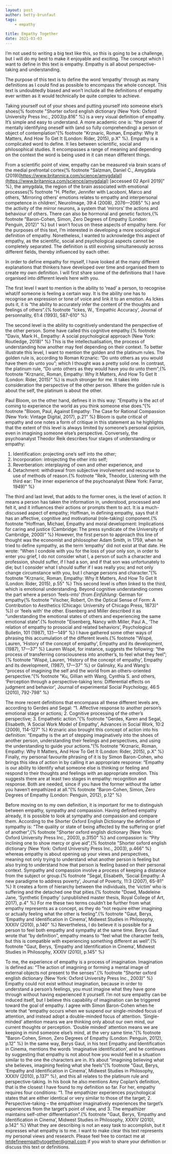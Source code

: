 ```yaml
---
layout: post
author: betty-brunfaut
tags:
    - empathy
    
title: Empathy Together
date: 2021-03-03
---
```


I’m not used to writing a big text like this, so this is going to be a challenge, but I will do my best to make it enjoyable and exciting. The concept which I want to define in this text is empathy. Empathy is all about perspective-taking and understanding.

The purpose of this text is to define the word ‘empathy’ through as many definitions as I could find as possible to encompass the whole concept. This text is undoubtedly biased and won’t include all the definitions of empathy ever written as it would technically be quite complex to achieve. 

Taking yourself out of your shoes and putting yourself into someone else’s shoes{% footnote "Shorter oxford english dictionary (New York: Oxford University Press Inc., 2003)p.816" %} is a very visual definition of empathy. It’s simple and easy to understand. A more academic one is: “the power of mentally identifying oneself with (and so fully comprehending) a person or object of contemplation”{% footnote "Krznaric, Roman, Empathy: Why It Matters, And How To Get It (London: Rider, 2015), p.X" %}. Empathy is a complicated word to define. It lies between scientific, social and philosophical studies. It encompasses a range of meaning and depending on the context the word is being used in it can mean different things.

From a scientific point of view, empathy can be measured via brain scans of the medial prefrontal cortex{% footnote "Salzman, Daniel C., Amygdala (2019)[https://www.britannica.com/science/amygdalal](https://www.britannica.com/science/amygdalal) [accessed 02 April 2019]" %}, the amygdala, the region of the brain associated with emotional processes{% footnote "H. Pfeifer, Jennifer with Lacoboni, Marco and others, ‘Mirroring others’ emotions relates to empathy and interpersonal competence in children’, NeuroImage, 39:4 (2008), 2076—2085" %} and the activity of the mirror neurons, a system that ‘mirrors’ the actions and behaviour of others. There can also be hormonal and genetic factors,{% footnote "Baron-Cohen, Simon, Zero Degrees of Empathy (London: Penguin, 2012)" %} but I won’t focus on these aspects of empathy here. For the purposes of this text, I’m interested in developing a more sociological definition of empathy. Nonetheless, I wanted to acknowledge this aspect of empathy, as the scientific, social and psychological aspects cannot be completely separated. The definition is still evolving simultaneously across different fields, thereby influenced by each other.

In order to define empathy for myself, I have looked at the many different explanations that thinkers have developed over time and organised them to create my own definition. I will first share some of the definitions that I have organised into different levels here with you. 

The first level I want to mention is the ability to ‘read’ a person, to recognise what/if someone is feeling a certain way. It is the ability one has to recognise an expression or tone of voice and link it to an emotion. As Ickes puts it, it is “the ability to accurately infer the content of the thoughts and feelings of others”.{% footnote "Ickes, W., ‘Empathic Accuracy’, Journal of personnality, 61:4 (1993), 587-610" %}

The second level is the ability to cognitively understand the perspective of the other person. Some have called this cognitive empathy.{% footnote "Davis, Mark H., Empathy: A social psychological approach (New York: Routledge, 2018)" %} This is the intellectualisation, the process of understanding how another may feel depending on their context. To better illustrate this level, I want to mention the golden and the platinum rules. The golden rule is, according to Roman Krznaric: “Do unto others as you would have them do unto you”; which I thought was a pretty solid one. In contrast, the platinum rule, “Do unto others as they would have you do unto them”,{% footnote "Krznaric, Roman, Empathy: Why It Matters, And How To Get It (London: Rider, 2015)" %} is much stronger for me. It takes into consideration the perspective of the other person. Where the golden rule is about the self, the platinum is about the other. 

Paul Bloom, on the other hand, defines it in this way: “Empathy is the act of coming to experience the world as you think someone else does.”{% footnote "Bloom, Paul, Against Empathy: The Case for Rational Compassion (New York: Vintage Digital, 2017), p.21" %} Bloom is quite critical of empathy and one notes a form of critique in this statement as he highlights that the extent of this level is always limited by someone’s personal opinion, even in imagining someone else’s perspective. Conversely, the psychoanalyst Theodor Reik describes four stages of understanding or empathy:

1. Identification: projecting one’s self into the other;
2. Incorporation: introjecting the other into self;
3. Reverberation: interplaying of own and other experience, and
4. Detachment: withdrawal from subjective involvement and recourse to use of methods of reason.{% footnote "Reik, Theodor, Listening with the third ear: The inner experience of the psychoanalyst (New York: Farrar, 1949)" %}


The third and last level, that adds to the former ones, is the level of action. It means a person has taken the information in, understood, processed and felt it, and it influences their actions or prompts them to act. It is a much-discussed aspect of empathy; Hoffman, in defining empathy, says that it has an affective, cognitive and motivational (role-taking) component.{% footnote "Hoffman, Michael, Empathy and moral development: Implications for caring and justice (Cambridge: The press syndicate of the University of Cambridge, 2000)" %} However, the first person to approach this line of thought was the economist and philosopher Adam Smith, in 1759, when he tried to define sympathy, as the term ‘empathy’ did not exist at that date. He wrote: “When I condole with you for the loss of your only son, in order to enter you grief, I do not consider what I, a person of such a character and profession, should suffer, if I had a son, and if that son was unfortunately to die; but I consider what I should suffer if I was really you; and not only change circumstance with you, but I change persons and character.”{% footnote "Krznaric, Roman, Empathy: Why It Matters, And How To Get It (London: Rider, 2015), p.55" %}
This second level is often linked to the third, which is emotional understanding. Beyond cognitive understanding comes the part where a person ‘feels-into’ (from *Einfühlung*: German for empathy{% footnote "Vischer, Robert, On the Optical Sense of Form: A Contribution to Aesthetics (Chicago: University of Chicago Press, 1873)" %}) or ‘feels with’ the other. Eisenberg and Miller described it as “understanding the emotional states of others and experiencing the same emotional state”.{% footnote "Eisenberg, Nancy with Miller, Paul A., ‘The relation of empathy to prosocial and related behaviors’, Psychological Bulletin, 101 (1987), 131—149" %} I have gathered some other ways of phrasing this accumulation of the different levels.{% footnote "Wispé, Lauren, ‘History of the concept of empathy’, Empathy and its development, (1987), 17—37" %} Lauren Wispé, for instance, suggests the following: “the process of transferring consciousness into another’s, to feel what they feel”;{% footnote "Wispé, Lauren, ‘History of the concept of empathy’, Empathy and its development, (1987), 17—37" %} or Galinsky, Ku and Wang’s: “process of imagining the self and the world from an others-oriented perspective.”{% footnote "Ku, Gillian with Wang, Cynthia S. and others, ‘Perception through a perspective-taking lens: Differential effects on judgment and behavior’, Journal of experimental Social Psychology, 46:5 (2010), 792-798" %}

The more recent definitions that encompass all these different levels are, according to Gerdes and Segal: “1. Affective response to another person’s emotional stage or actions; 2. Cognitive processing of the other’s perspective; 3. Empathetic action.”{% footnote "Gerdes, Karen and Segal, Elisabeth, ‘A Social Work Model of Empathy’, Advances in Social Work, 10:2 (2009), 114-127" %} Krznaric also brought this concept of action into his definition: “Empathy is the art of stepping imaginatively into the shoes of another person, understanding their feelings and perspectives, and using the understanding to guide your actions.”{% footnote "Krznaric, Roman, Empathy: Why It Matters, And How To Get It (London: Rider, 2015), p.X" %} Finally, my personal favourite phrasing of it is by Simon Baron-Cohen, who brings this idea of action in by calling it an appropriate response: “Empathy is our ability to identify what someone else is thinking or feeling and respond to their thoughts and feelings with an appropriate emotion. This suggests there are at least two stages in empathy: recognition and response. Both are needed, since if you have the former without the latter you haven’t empathized at all.”{% footnote "Baron-Cohen, Simon, Zero Degrees of Empathy (London: Penguin, 2012), p.12" %} 

Before moving on to my own definition, it is important for me to distinguish between empathy, sympathy and compassion. Having defined empathy already, it is possible to look at sympathy and compassion and compare them. According to the Shorter Oxford English Dictionary the definition of sympathy is: “The quality or state of being affected by the suffering or grief of another”,{% footnote "Shorter oxford english dictionary (New York: Oxford University Press Inc., 2003), p.3150" %} and compassion is: “Pity inclining one to show mercy or give aid”,{% footnote "Shorter oxford english dictionary (New York: Oxford University Press Inc., 2003), p.466" %} whereas empathy is about opening up your views and perspectives, meaning not only trying to understand what another person is feeling but also trying to understand how that person is feeling based on their personal context. Sympathy and compassion involve a process of keeping a distance from the subject or group.{% footnote "Segal, Elisabeth, ‘Social Empathy: A new paradigme to address poverty’, Journal of Poverty, 11:3 (2007), 65-81" %} It creates a form of hierarchy between the individuals, the ‘victim’ who is suffering and the detached one that pities.{% footnote "Dowd, Madeleine Jane, ‘Synthetic Empathy’ (unpublished master thesis, Royal College of Art, 2017), p.4" %} For me these two terms couldn’t be further from what empathy represents as a concept, as they do “not require either imagining or actually feeling what the other is feeling”.{% footnote "Gaut, Berys, ‘Empathy and Identification in Cinema’, Midwest Studies in Philosophy, XXXIV (2010), p.140" %} Nevertheless, I do believe it is possible for a person to feel both empathy and sympathy at the same time. Berys Gaut wrote that “by definition”, empathy means to “feel what the character feels, but this is compatible with experiencing something different as well”.{% footnote "Gaut, Berys, ‘Empathy and Identification in Cinema’, Midwest Studies in Philosophy, XXXIV (2010), p.145" %}


To me, the experience of empathy is a process of imagination. Imagination is defined as: “The action of imagining or forming a mental image of external objects not present to the senses”.{% footnote "Shorter oxford english dictionary (New York: Oxford University Press Inc., 2003)" %}  Empathy could not exist without imagination, because in order to understand a person’s feelings, you must imagine what they have gone through without having experienced it yourself. I’m not sure empathy can be induced itself, but I believe this capability of imagination can be triggered toward the goal of empathy. I agree with Simon Baron-Cohen when he wrote that “empathy occurs when we suspend our single-minded focus of attention, and instead adopt a double-minded focus of attention. ‘Single-minded’ attention means we are thinking only about our own mind, our current thoughts or perception. ‘Double minded’ attention means we are keeping in mind someone else’s mind, at the very same time.”{% footnote "Baron-Cohen, Simon, Zero Degrees of Empathy (London: Penguin, 2012), p.12" %}  In the same way, Berys Gaut, in his text Empathy and Identification in Cinema, mentions the words ‘imaginative identification’, and he continues by suggesting that empathy is not about how you would feel in a situation similar to the one the characters are in. It’s about “imagining believing what she believes, imagining feeling what she feels”{% footnote "Gaut, Berys, ‘Empathy and Identification in Cinema’, Midwest Studies in Philosophy, XXXIV (2010), p.137" %}, and this all relates to the platinum rule and perspective-taking. In his book he also mentions Amy Coplan’s definition, that is the closest I have found to my definition so far. For her, empathy requires four conditions: “1. The empathizer experiences psychological states that are either identical or very similar to those of the target; 2. Perspective-taking – the empathiser imaginatively experiences the target’s experiences from the target’s point of view, and 3. The empathizer maintains self-other differentiation”.{% footnote "Gaut, Berys, ‘Empathy and Identification in Cinema’, Midwest Studies in Philosophy, XXXIV (2010), p.142" %} What they are describing is not an easy task to accomplish, but it expresses what empathy is to me. I want to make clear this text represents my personal views and research. Please feel free to contact me at letdefineempathytogether@gmail.com if you wish to share your definition or discuss this text or definitions. 